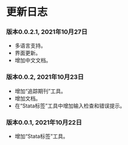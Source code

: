 # 更新日志

### 版本0.0.2.1, 2021年10月27日

* 多语言支持。
* 界面更新。
* 增加中文文档。

### 版本0.0.2, 2021年10月23日

* 增加“追踪期刊”工具。
* 增加文档。
* 在“Stata标签”工具中增加输入检查和错误提示。

### 版本0.0.1, 2021年10月22日

* 增加“Stata标签”工具。
